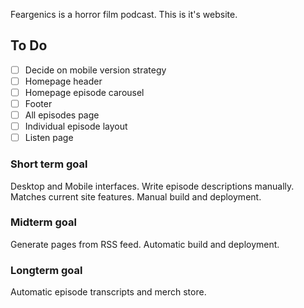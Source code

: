 Feargenics is a horror film podcast. This is it's website.

## To Do

- [ ] Decide on mobile version strategy
- [ ] Homepage header
- [ ] Homepage episode carousel
- [ ] Footer
- [ ] All episodes page
- [ ] Individual episode layout
- [ ] Listen page

### Short term goal

Desktop and Mobile interfaces. Write episode descriptions manually. Matches current site features. Manual build and deployment.

### Midterm goal

Generate pages from RSS feed. Automatic build and deployment.

### Longterm goal

Automatic episode transcripts and merch store.
